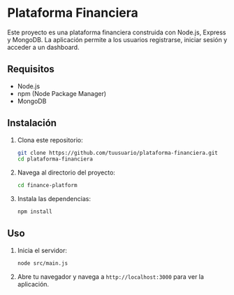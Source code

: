 # Plataforma Financiera

Este proyecto es una plataforma financiera construida con Node.js, Express y MongoDB. La aplicación permite a los usuarios registrarse, iniciar sesión y acceder a un dashboard.

## Requisitos

- Node.js
- npm (Node Package Manager)
- MongoDB

## Instalación

1. Clona este repositorio:

    ```bash
    git clone https://github.com/tuusuario/plataforma-financiera.git
    cd plataforma-financiera
    ```

2. Navega al directorio del proyecto:
   
    ```bash
    cd finance-platform
    ```

3. Instala las dependencias:

    ```bash
    npm install
    ```

## Uso

1. Inicia el servidor:

    ```bash
    node src/main.js
    ```

2. Abre tu navegador y navega a `http://localhost:3000` para ver la aplicación.

